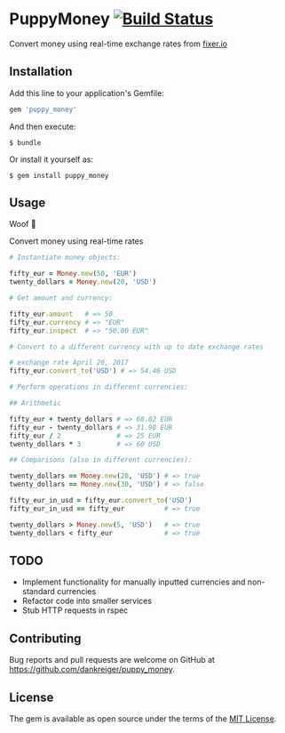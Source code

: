 # PuppyMoney [![Build Status](https://travis-ci.org/dankreiger/puppy_money.svg?branch=master)](https://travis-ci.org/dankreiger/puppy_money)

Convert money using real-time exchange rates from [fixer.io](http://fixer.io/)

## Installation

Add this line to your application's Gemfile:

```ruby
gem 'puppy_money'
```

And then execute:

    $ bundle

Or install it yourself as:

    $ gem install puppy_money

## Usage
Woof :dog:

Convert money using real-time rates
```ruby
# Instantiate money objects:

fifty_eur = Money.new(50, 'EUR')
twenty_dollars = Money.new(20, 'USD')

# Get amount and currency:

fifty_eur.amount   # => 50
fifty_eur.currency # => "EUR"
fifty_eur.inspect  # => "50.00 EUR"

# Convert to a different currency with up to date exchange rates

# exchange rate April 26, 2017
fifty_eur.convert_to('USD') # => 54.46 USD

# Perform operations in different currencies:

## Arithmetic

fifty_eur + twenty_dollars # => 68.02 EUR
fifty_eur - twenty_dollars # => 31.98 EUR
fifty_eur / 2              # => 25 EUR
twenty_dollars * 3         # => 60 USD

## Comparisons (also in different currencies):

twenty_dollars == Money.new(20, 'USD') # => true
twenty_dollars == Money.new(30, 'USD') # => false

fifty_eur_in_usd = fifty_eur.convert_to('USD')
fifty_eur_in_usd == fifty_eur          # => true

twenty_dollars > Money.new(5, 'USD')   # => true
twenty_dollars < fifty_eur             # => true
```

## TODO
- Implement functionality for manually inputted currencies and non-standard currencies
- Refactor code into smaller services
- Stub HTTP requests in rspec

## Contributing

Bug reports and pull requests are welcome on GitHub at https://github.com/dankreiger/puppy_money.

## License

The gem is available as open source under the terms of the [MIT License](http://opensource.org/licenses/MIT).
